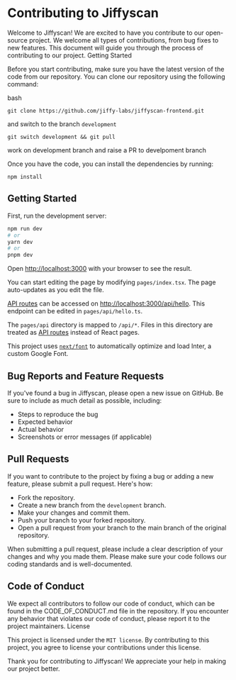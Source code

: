 # Contributing to Jiffyscan

Welcome to Jiffyscan! We are excited to have you contribute to our open-source project. We welcome all types of contributions, from bug fixes to new features. This document will guide you through the process of contributing to our project.
Getting Started

Before you start contributing, make sure you have the latest version of the code from our repository. You can clone our repository using the following command:

bash

`git clone https://github.com/jiffy-labs/jiffyscan-frontend.git`

and switch to the branch `development`

`git switch development && git pull`

work on development branch and raise a PR to develpoment branch

Once you have the code, you can install the dependencies by running:

`npm install`

## Getting Started

First, run the development server:

```bash
npm run dev
# or
yarn dev
# or
pnpm dev
```

Open [http://localhost:3000](http://localhost:3000) with your browser to see the result.

You can start editing the page by modifying `pages/index.tsx`. The page auto-updates as you edit the file.

[API routes](https://nextjs.org/docs/api-routes/introduction) can be accessed on [http://localhost:3000/api/hello](http://localhost:3000/api/hello). This endpoint can be edited in `pages/api/hello.ts`.

The `pages/api` directory is mapped to `/api/*`. Files in this directory are treated as [API routes](https://nextjs.org/docs/api-routes/introduction) instead of React pages.

This project uses [`next/font`](https://nextjs.org/docs/basic-features/font-optimization) to automatically optimize and load Inter, a custom Google Font.

## Bug Reports and Feature Requests

If you've found a bug in Jiffyscan, please open a new issue on GitHub. Be sure to include as much detail as possible, including:

-   Steps to reproduce the bug
-   Expected behavior
-   Actual behavior
-   Screenshots or error messages (if applicable)

## Pull Requests

If you want to contribute to the project by fixing a bug or adding a new feature, please submit a pull request. Here's how:

-   Fork the repository.
-   Create a new branch from the `development` branch.
-   Make your changes and commit them.
-   Push your branch to your forked repository.
-   Open a pull request from your branch to the main branch of the original repository.

When submitting a pull request, please include a clear description of your changes and why you made them. Please make sure your code follows our coding standards and is well-documented.

## Code of Conduct

We expect all contributors to follow our code of conduct, which can be found in the CODE_OF_CONDUCT.md file in the repository. If you encounter any behavior that violates our code of conduct, please report it to the project maintainers.
License

This project is licensed under the `MIT license`. By contributing to this project, you agree to license your contributions under this license.

Thank you for contributing to Jiffyscan! We appreciate your help in making our project better.
